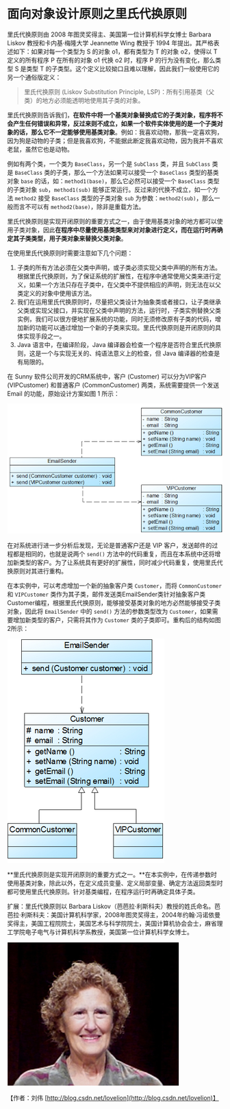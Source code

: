 # 面向对象设计原则之里氏代换原则

里氏代换原则由 2008 年图灵奖得主、美国第一位计算机科学女博士 Barbara Liskov 教授和卡内基·梅隆大学 Jeannette Wing 教授于 1994 年提出。其严格表述如下：如果对每一个类型为 S 的对象 o1，都有类型为 T 的对象 o2，使得以 T 定义的所有程序 P 在所有的对象 o1 代换 o2 时，程序 P 的行为没有变化，那么类型 S 是类型 T 的子类型。这个定义比较拗口且难以理解，因此我们一般使用它的另一个通俗版定义：

> 里氏代换原则 \(Liskov Substitution Principle, LSP\)：所有引用基类（父类）的地方必须能透明地使用其子类的对象。

里氏代换原则告诉我们，**在软件中将一个基类对象替换成它的子类对象，程序将不会产生任何错误和异常，反过来则不成立，如果一个软件实体使用的是一个子类对象的话，那么它不一定能够使用基类对象**。例如：我喜欢动物，那我一定喜欢狗，因为狗是动物的子类；但是我喜欢狗，不能据此断定我喜欢动物，因为我并不喜欢老鼠，虽然它也是动物。

例如有两个类，一个类为 `BaseClass`，另一个是 `SubClass` 类，并且 `SubClass` 类是 `BaseClass` 类的子类，那么一个方法如果可以接受一个 `BaseClass` 类型的基类对象 `base` 的话，如：`method1(base)`，那么它必然可以接受一个 `BaseClass` 类型的子类对象 `sub`，`method1(sub)` 能够正常运行。反过来的代换不成立，如一个方法 `method2` 接受 `BaseClass` 类型的子类对象 `sub` 为参数：`method2(sub)`，那么一般而言不可以有 `method2(base)`，除非是重载方法。

里氏代换原则是实现开闭原则的重要方式之一，由于使用基类对象的地方都可以使用子类对象，因此**在程序中尽量使用基类类型来对对象进行定义，而在运行时再确定其子类类型，用子类对象来替换父类对象**。

在使用里氏代换原则时需要注意如下几个问题：

1. 子类的所有方法必须在父类中声明，或子类必须实现父类中声明的所有方法。根据里氏代换原则，为了保证系统的扩展性，在程序中通常使用父类来进行定义，如果一个方法只存在子类中，在父类中不提供相应的声明，则无法在以父类定义的对象中使用该方法。
2. 我们在运用里氏代换原则时，尽量把父类设计为抽象类或者接口，让子类继承父类或实现父接口，并实现在父类中声明的方法，运行时，子类实例替换父类实例，我们可以很方便地扩展系统的功能，同时无须修改原有子类的代码，增加新的功能可以通过增加一个新的子类来实现。里氏代换原则是开闭原则的具体实现手段之一。
3. Java 语言中，在编译阶段，Java 编译器会检查一个程序是否符合里氏代换原则，这是一个与实现无关的、纯语法意义上的检查，但 Java 编译器的检查是有局限的。

在 Sunny 软件公司开发的CRM系统中，客户 \(Customer\) 可以分为VIP客户 \(VIPCustomer\) 和普通客户 \(CommonCustomer\) 两类，系统需要提供一个发送 Email 的功能，原始设计方案如图 1 所示：

![&#x56FE; 1 &#x539F;&#x59CB;&#x7ED3;&#x6784;&#x56FE;](../../.gitbook/assets/1336312710_1412.jpg)

在对系统进行进一步分析后发现，无论是普通客户还是 VIP 客户，发送邮件的过程都是相同的，也就是说两个 `send()` 方法中的代码重复，而且在本系统中还将增加新类型的客户。为了让系统具有更好的扩展性，同时减少代码重复，使用里氏代换原则对其进行重构。

在本实例中，可以考虑增加一个新的抽象客户类 `Customer`，而将 `CommonCustomer` 和 `VIPCustomer` 类作为其子类，邮件发送类EmailSender类针对抽象客户类Customer编程，根据里氏代换原则，能够接受基类对象的地方必然能够接受子类对象，因此将 `EmailSender` 中的 `send()` 方法的参数类型改为 `Customer`，如果需要增加新类型的客户，只需将其作为 `Customer` 类的子类即可。重构后的结构如图2所示：

![&#x56FE; 2  &#x91CD;&#x6784;&#x540E;&#x7684;&#x7ED3;&#x6784;&#x56FE;](../../.gitbook/assets/1336312720_2300.jpg)

**里氏代换原则是实现开闭原则的重要方式之一。**在本实例中，在传递参数时使用基类对象，除此以外，在定义成员变量、定义局部变量、确定方法返回类型时都可使用里氏代换原则。针对基类编程，在程序运行时再确定具体子类。

扩展：里氏代换原则以 Barbara Liskov（芭芭拉·利斯科夫）教授的姓氏命名。芭芭拉·利斯科夫：美国计算机科学家，2008年图灵奖得主，2004年约翰·冯诺依曼奖得主，美国工程院院士，美国艺术与科学院院士，美国计算机协会会士，麻省理工学院电子电气与计算机科学系教授，美国第一位计算机科学女博士。

![Barbara Liskov&#xFF08;&#x82AD;&#x82AD;&#x62C9;&#xB7;&#x5229;&#x65AF;&#x79D1;&#x592B;&#xFF09;](../../.gitbook/assets/1336312647_8598.jpg)

【作者：刘伟  [http://blog.csdn.net/lovelion](http://blog.csdn.net/lovelion)】

